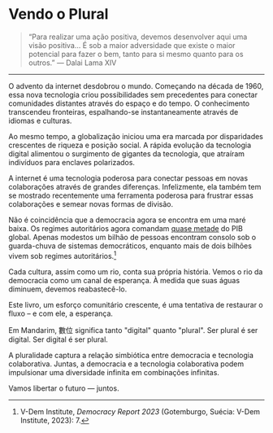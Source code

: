 # Vendo o Plural

> “Para realizar uma ação positiva, devemos desenvolver aqui uma visão positiva… É sob a maior adversidade que existe o maior potencial para fazer o bem, tanto para si mesmo quanto para os outros.” — Dalai Lama XIV

---

O advento da internet desdobrou o mundo. Começando na década de 1960, essa nova tecnologia criou possibilidades sem precedentes para conectar comunidades distantes através do espaço e do tempo. O conhecimento transcendeu fronteiras, espalhando-se instantaneamente através de idiomas e culturas.

Ao mesmo tempo, a globalização iniciou uma era marcada por disparidades crescentes de riqueza e posição social. A rápida evolução da tecnologia digital alimentou o surgimento de gigantes da tecnologia, que atraíram indivíduos para enclaves polarizados.

A internet é uma tecnologia poderosa para conectar pessoas em novas colaborações através de grandes diferenças. Infelizmente, ela também tem se mostrado recentemente uma ferramenta poderosa para frustrar essas colaborações e semear novas formas de divisão.

Não é coincidência que a democracia agora se encontra em uma maré baixa. Os regimes autoritários agora comandam [quase metade](https://www.v-dem.net/documents/29/V-dem_democracyreport2023_lowres.pdf) do PIB global. Apenas modestos um bilhão de pessoas encontram consolo sob o guarda-chuva de sistemas democráticos, enquanto mais de dois bilhões vivem sob regimes autoritários.[^VDem]

[^VDem]: V-Dem Institute, *Democracy Report 2023* (Gotemburgo, Suécia: V-Dem Institute, 2023): 7.

Cada cultura, assim como um rio, conta sua própria história. Vemos o rio da democracia como um canal de esperança. À medida que suas águas diminuem, devemos reabastecê-lo.

Este livro, um esforço comunitário crescente, é uma tentativa de restaurar o fluxo – e com ele, a esperança.

Em Mandarim, 數位 significa tanto "digital" quanto "plural". Ser plural é ser digital. Ser digital é ser plural.

A pluralidade captura a relação simbiótica entre democracia e tecnologia colaborativa. Juntas, a democracia e a tecnologia colaborativa podem impulsionar uma diversidade infinita em combinações infinitas.

Vamos libertar o futuro — juntos.

